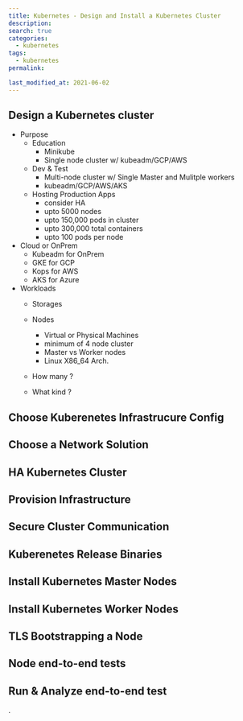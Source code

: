 ```yaml
---
title: Kubernetes - Design and Install a Kubernetes Cluster
description:
search: true
categories:
  - kubernetes
tags:
  - kubernetes
permalink:

last_modified_at: 2021-06-02
---
```



## Design a Kubernetes cluster

- Purpose
  - Education
    - Minikube
    - Single node cluster w/ kubeadm/GCP/AWS
  - Dev & Test
    - Multi-node cluster w/ Single Master and Mulitple workers
    - kubeadm/GCP/AWS/AKS
  - Hosting Production Apps
    - consider HA
    - upto 5000 nodes
    - upto 150,000 pods in cluster
    - upto 300,000 total containers
    - upto 100 pods per node
- Cloud or OnPrem
  - Kubeadm for OnPrem
  - GKE for GCP
  - Kops for AWS
  - AKS for Azure
- Workloads
  - Storages
  - Nodes
    - Virtual or Physical Machines
    - minimum of 4 node cluster
    - Master vs Worker nodes
    - Linux X86_64 Arch.


  - How many ?
  - What kind ?


## Choose Kuberenetes Infrastrucure Config


## Choose a Network Solution


## HA Kubernetes Cluster


## Provision Infrastructure


## Secure Cluster Communication


## Kuberenetes Release Binaries


## Install Kubernetes Master Nodes


## Install Kubernetes Worker Nodes


## TLS Bootstrapping a Node


## Node end-to-end tests


## Run & Analyze end-to-end test






.
